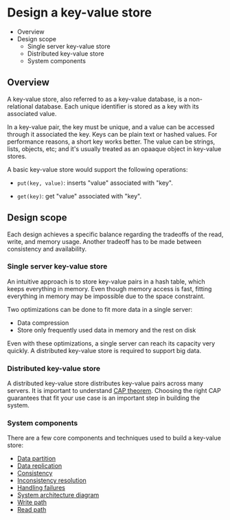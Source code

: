 # Design a key-value store

* Overview
* Design scope
  * Single server key-value store
  * Distributed key-value store
  * System components

## Overview

A key-value store, also referred to as a key-value database, is a non-relational database. Each unique identifier is stored as a key with its associated value.

In a key-value pair, the key must be unique, and a value can be accessed through it associated the key. Keys can be plain text or hashed values. For performance reasons, a short key works better. The value can be strings, lists, objects, etc; and it's usually treated as an opaaque object in key-value stores.

A basic key-value store would support the following operations:

* `put(key, value)`: inserts "value" associated with "key".

* `get(key)`: get "value" associated with "key".

## Design scope

Each design achieves a specific balance regarding the tradeoffs of the read, write, and memory usage. Another tradeoff has to be made between consistency and availability.

### Single server key-value store

An intuitive approach is to store key-value pairs in a hash table, which keeps everything in memory. Even though memory access is fast, fitting everything in memory may be impossible due to the space constraint.

Two optimizations can be done to fit more data in a single server:

* Data compression
* Store only frequently used data in memory and the rest on disk

Even with these optimizations, a single server can reach its capacity very quickly. A distributed key-value store is required to support big data.

### Distributed key-value store

A distributed key-value store distributes key-value pairs across many servers. It is important to understand [CAP theorem](../../../databases/cap). Choosing the right CAP guarantees that fit your use case is an important step in building the system.

### System components

There are a few core components and techniques used to build a key-value store:

* [Data partition](../../../databases/partitioning)
* [Data replication](../../../databases/replication)
* [Consistency](../../../databases/consistency)
* [Inconsistency resolution]()
* [Handling failures]()
* [System architecture diagram]()
* [Write path]()
* [Read path]()
